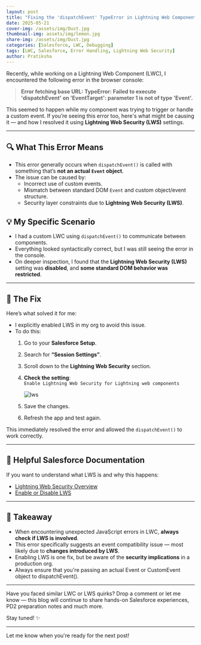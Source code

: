 ```yaml
---
layout: post
title: "Fixing the 'dispatchEvent' TypeError in Lightning Web Components"
date: 2025-05-21
cover-img: /assets/img/Dust.jpg
thumbnail-img: assets/img/lemon.jpg
share-img: /assets/img/Dust.jpg
categories: [Salesforce, LWC, Debugging]
tags: [LWC, Salesforce, Error Handling, Lightning Web Security]
author: Pratiksha
---
```


Recently, while working on a Lightning Web Component (LWC), I encountered the following error in the browser console:
> **Error fetching base URL: TypeError: Failed to execute 'dispatchEvent' on 'EventTarget': parameter 1 is not of type 'Event'.**

This seemed to happen while my component was trying to trigger or handle a custom event. If you’re seeing this error too, here's what might be causing it — and how I resolved it using **Lightning Web Security (LWS)** settings.

---

## 🔍 What This Error Means

- This error generally occurs when `dispatchEvent()` is called with something that’s **not an actual `Event` object**.
- The issue can be caused by:
  - Incorrect use of custom events.
  - Mismatch between standard DOM `Event` and custom object/event structure.
  - Security layer constraints due to **Lightning Web Security (LWS)**.

## 💡 My Specific Scenario

- I had a custom LWC using `dispatchEvent()` to communicate between components.
- Everything looked syntactically correct, but I was still seeing the error in the console.
- On deeper inspection, I found that the **Lightning Web Security (LWS)** setting was **disabled**, and **some standard DOM behavior was restricted**.

---

## 🔧 The Fix

Here’s what solved it for me:

- I explicitly enabled LWS in my org to avoid this issue.
- To do this:
  1. Go to your **Salesforce Setup**.
  2. Search for **“Session Settings”**.
  3. Scroll down to the **Lightning Web Security** section.
  4. **Check the setting**:  
     `Enable Lightning Web Security for Lightning web components`
     
     ![lws](https://coded-by-pratiksha.github.io/assets/img/setup_lwsec_enable.avif)
     
  6. Save the changes.
  7. Refresh the app and test again.

This immediately resolved the error and allowed the `dispatchEvent()` to work correctly.

---

## 📘 Helpful Salesforce Documentation

If you want to understand what LWS is and why this happens:

- [Lightning Web Security Overview](https://developer.salesforce.com/docs/platform/lightning-components-security/guide/intro.html)
- [Enable or Disable LWS](https://developer.salesforce.com/docs/platform/lightning-components-security/guide/lws-enable.html)

---

## 🧠 Takeaway

- When encountering unexpected JavaScript errors in LWC, **always check if LWS is involved**.
- This error specifically suggests an event compatibility issue — most likely due to **changes introduced by LWS**.
- Enabling LWS is one fix, but be aware of the **security implications** in a production org.
- Always ensure that you're passing an actual Event or CustomEvent object to dispatchEvent().

---

Have you faced similar LWC or LWS quirks? Drop a comment or let me know — this blog will continue to share hands-on Salesforce experiences, PD2 preparation notes and much more.

Stay tuned! ✨

---

Let me know when you're ready for the next post!
